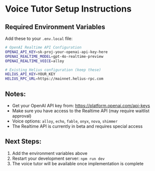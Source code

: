 # Voice Tutor Setup Instructions

## Required Environment Variables

Add these to your `.env.local` file:

```bash
# OpenAI Realtime API Configuration
OPENAI_API_KEY=sk-proj-your-openai-api-key-here
OPENAI_REALTIME_MODEL=gpt-4o-realtime-preview
OPENAI_REALTIME_VOICE=alloy

# Existing Helius configuration (keep these)
HELIUS_API_KEY=YOUR_KEY
HELIUS_RPC_URL=https://mainnet.helius-rpc.com
```

## Notes:

- Get your OpenAI API key from: https://platform.openai.com/api-keys
- Make sure you have access to the Realtime API (may require waitlist approval)
- Voice options: `alloy`, `echo`, `fable`, `onyx`, `nova`, `shimmer`
- The Realtime API is currently in beta and requires special access

## Next Steps:

1. Add the environment variables above
2. Restart your development server: `npm run dev`
3. The voice tutor will be available once implementation is complete
